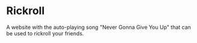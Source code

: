 # Rickroll

A website with the auto-playing song "Never Gonna Give You Up" that can be used to rickroll your friends.
